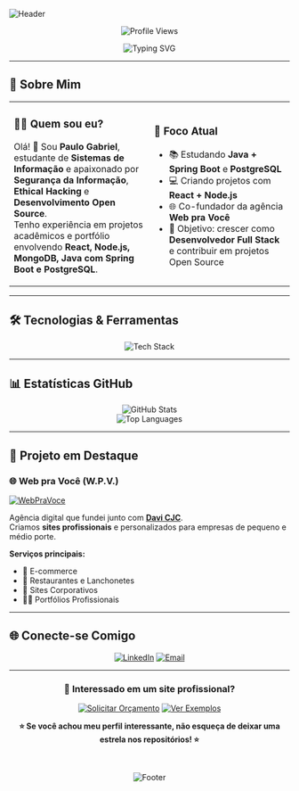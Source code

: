 ![Header](https://capsule-render.vercel.app/api?type=waving&color=gradient&customColorList=2&height=300&section=header&text=Paulo%20Gabriel&fontSize=50&fontColor=fff&animation=fadeIn&fontAlignY=38&desc=Estudante%20de%20Sistemas%20de%20Informação%20%7C%20Co-fundador%20da%20Web%20pra%20Você&descAlignY=55&descAlign=50)

<div align="center">

![Profile Views](https://komarev.com/ghpvc/?username=paulog&color=brightgreen&style=flat-square&label=Visualizações+do+Perfil)

</div>

<div align="center">

<picture>
  <source media="(prefers-color-scheme: dark)" srcset="https://readme-typing-svg.herokuapp.com?font=Fira+Code&pause=1000&color=2E9EF7&center=true&vCenter=true&width=435&lines=Estudante+de+Sistemas+de+Informação;Co-fundador+da+Web+pra+Você;Entusiasta+de+Segurança+da+Informação;Desenvolvimento+Full+Stack;Apaixonado+por+Tecnologia">
  <source media="(prefers-color-scheme: light)" srcset="https://readme-typing-svg.herokuapp.com?font=Fira+Code&pause=1000&color=1A73E8&center=true&vCenter=true&width=435&lines=Estudante+de+Sistemas+de+Informação;Co-fundador+da+Web+pra+Você;Entusiasta+de+Segurança+da+Informação;Desenvolvimento+Full+Stack;Apaixonado+por+Tecnologia">
  <img src="https://readme-typing-svg.herokuapp.com?font=Fira+Code&pause=1000&color=2E9EF7&center=true&vCenter=true&width=435&lines=Estudante+de+Sistemas+de+Informação;Co-fundador+da+Web+pra+Você;Entusiasta+de+Segurança+da+Informação;Desenvolvimento+Full+Stack;Apaixonado+por+Tecnologia" alt="Typing SVG">
</picture>

</div>

---

## 🚀 Sobre Mim

<table>
<tr>
<td width="50%">

### 👨‍💻 **Quem sou eu?**
Olá! 👋 Sou **Paulo Gabriel**, estudante de **Sistemas de Informação** e apaixonado por **Segurança da Informação**, **Ethical Hacking** e **Desenvolvimento Open Source**.  
Tenho experiência em projetos acadêmicos e portfólio envolvendo **React, Node.js, MongoDB, Java com Spring Boot e PostgreSQL**.

</td>
<td width="50%">

### 🎯 **Foco Atual**
- 📚 Estudando **Java + Spring Boot** e **PostgreSQL**  
- 💻 Criando projetos com **React + Node.js**  
- 🌐 Co-fundador da agência **Web pra Você**  
- 🚀 Objetivo: crescer como **Desenvolvedor Full Stack** e contribuir em projetos Open Source  

</td>
</tr>
</table>

---

## 🛠️ Tecnologias & Ferramentas

<div align="center">

<picture>
  <source media="(prefers-color-scheme: dark)" srcset="https://skillicons.dev/icons?i=java,spring,postgres,js,react,nodejs,mongodb,cs,html,css,git,github,vscode&theme=dark">
  <source media="(prefers-color-scheme: light)" srcset="https://skillicons.dev/icons?i=java,spring,postgres,js,react,nodejs,mongodb,cs,html,css,git,github,vscode&theme=light">
  <img src="https://skillicons.dev/icons?i=java,spring,postgres,js,react,nodejs,mongodb,cs,html,css,git,github,vscode&theme=dark" alt="Tech Stack">
</picture>

</div>

---

## 📊 Estatísticas GitHub

<div align="center">

<picture>
  <source media="(prefers-color-scheme: dark)" srcset="https://github-readme-stats.vercel.app/api?username=paulog&show_icons=true&theme=dark&include_all_commits=true&count_private=true&hide_border=true">
  <source media="(prefers-color-scheme: light)" srcset="https://github-readme-stats.vercel.app/api?username=paulog&show_icons=true&theme=default&include_all_commits=true&count_private=true&hide_border=true">
  <img src="https://github-readme-stats.vercel.app/api?username=paulog&show_icons=true&theme=dark&include_all_commits=true&count_private=true&hide_border=true" alt="GitHub Stats">
</picture>

<br>

<picture>
  <source media="(prefers-color-scheme: dark)" srcset="https://github-readme-stats.vercel.app/api/top-langs/?username=paulog&layout=compact&theme=dark&langs_count=8&hide_border=true">
  <source media="(prefers-color-scheme: light)" srcset="https://github-readme-stats.vercel.app/api/top-langs/?username=paulog&layout=compact&theme=default&langs_count=8&hide_border=true">
  <img src="https://github-readme-stats.vercel.app/api/top-langs/?username=paulog&layout=compact&theme=dark&langs_count=8&hide_border=true" alt="Top Languages">
</picture>

</div>

---

## 🚀 Projeto em Destaque

### 🌐 **Web pra Você (W.P.V.)**
[![WebPraVoce](https://img.shields.io/badge/-Ver%20Site-FF6B6B?style=for-the-badge&logo=google-chrome&logoColor=white)](https://webpravoce.shop)

Agência digital que fundei junto com [**Davi CJC**](https://github.com/Davicjc).  
Criamos **sites profissionais** e personalizados para empresas de pequeno e médio porte.  

**Serviços principais:**
- 🏪 E-commerce  
- 🍔 Restaurantes e Lanchonetes  
- 🏢 Sites Corporativos  
- 👨‍💼 Portfólios Profissionais  

---

## 🌐 Conecte-se Comigo

<div align="center">

[![LinkedIn](https://img.shields.io/badge/-LinkedIn-0A66C2?style=for-the-badge&logo=linkedin&logoColor=white)](https://www.linkedin.com/in/seuusuario/)
[![Email](https://img.shields.io/badge/-Email-D14836?style=for-the-badge&logo=gmail&logoColor=white)](mailto:seuemail@gmail.com)

</div>

---

<div align="center">

### 🌟 **Interessado em um site profissional?**

[![Solicitar Orçamento](https://img.shields.io/badge/-🚀%20Solicitar%20Orçamento-FF6B6B?style=for-the-badge&logo=rocket&logoColor=white)](https://webpravoce.shop)
[![Ver Exemplos](https://img.shields.io/badge/-👀%20Ver%20Exemplos-4ECDC4?style=for-the-badge&logo=eye&logoColor=white)](https://webpravoce.shop/#portfolio)

**⭐ Se você achou meu perfil interessante, não esqueça de deixar uma estrela nos repositórios! ⭐**

<br>

![Footer](https://capsule-render.vercel.app/api?type=waving&color=gradient&customColorList=2&height=150&section=footer&animation=fadeIn)

</div>
